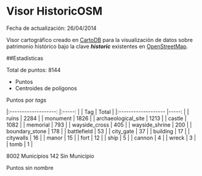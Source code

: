 Visor HistoricOSM
=================

Fecha de actualización: 26/04/2014

Visor cartográfico creado en [CartoDB]() para la visualización de datos sobre patrimonio histórico bajo la clave ***historic*** existentes en [OpenStreetMap]().

##Estadísticas

Total de puntos: 8144

- Puntos
- Centroides de polígonos

Puntos por *tags*

|:-------------------:	|:-----:	|
|         Tag         	| Total 	|
|:------------------- 	|-----:	|
| ruins               	| 2284  	|
| monument            	| 1826  	|
| archaeological_site 	| 1213  	|
| castle              	| 1082  	|
| memorial            	| 793   	|
| wayside_cross       	| 405   	|
| wayside_shrine      	| 200   	|
| boundary_stone      	| 178   	|
| battlefield         	| 53    	|
| city_gate           	| 37    	|
| building            	| 17    	|
| citywalls           	| 16    	|
| manor               	| 15    	|
| fort                	| 12    	|
| ship                	| 5     	|
| cannon              	| 4     	|
| wreck               	| 3     	|
| tomb                	| 1     	|


8002 Municipios
142 Sin Municipio

Puntos sin nombre

